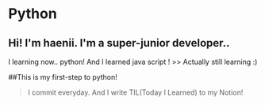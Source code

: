 # Python
## Hi! I'm haenii. I'm a super-junior developer.. 
I learning now.. python! 
And I learned java script ! >> Actually still learning :)

##This is my first-step to python! 
> I commit everyday. And I write TIL(Today I Learned) to my Notion! 
